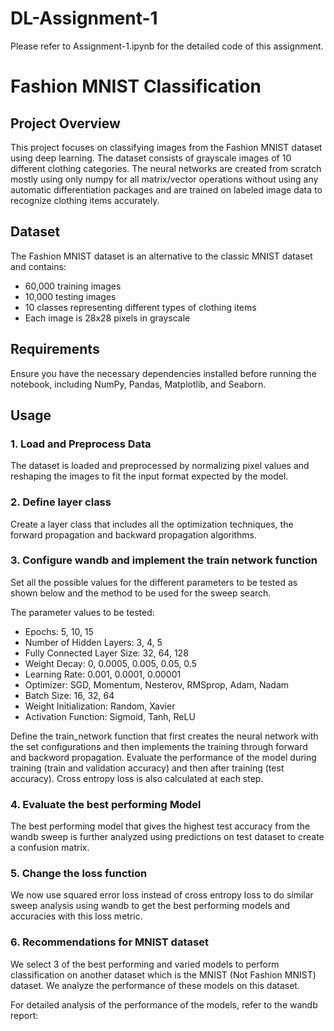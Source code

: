 # DL-Assignment-1

Please refer to Assignment-1.ipynb for the detailed code of this assignment.

# Fashion MNIST Classification

## Project Overview
This project focuses on classifying images from the Fashion MNIST dataset using deep learning. The dataset consists of grayscale images of 10 different clothing categories. The neural networks are created from scratch mostly using only numpy for all matrix/vector operations without using any automatic differentiation packages and are trained on labeled image data to recognize clothing items accurately.

## Dataset
The Fashion MNIST dataset is an alternative to the classic MNIST dataset and contains:
- 60,000 training images
- 10,000 testing images
- 10 classes representing different types of clothing items
- Each image is 28x28 pixels in grayscale

## Requirements
Ensure you have the necessary dependencies installed before running the notebook, including NumPy, Pandas, Matplotlib, and Seaborn.

## Usage
### 1. Load and Preprocess Data
The dataset is loaded and preprocessed by normalizing pixel values and reshaping the images to fit the input format expected by the model.

### 2. Define layer class
Create a layer class that includes all the optimization techniques, the forward propagation and backward propagation algorithms.

### 3. Configure wandb and implement the train network function
Set all the possible values for the different parameters to be tested as shown below and the method to be used for the sweep search. 

The parameter values to be tested:

- Epochs: 5, 10, 15
- Number of Hidden Layers: 3, 4, 5
- Fully Connected Layer Size: 32, 64, 128
- Weight Decay: 0, 0.0005, 0.005, 0.05, 0.5
- Learning Rate: 0.001, 0.0001, 0.00001
- Optimizer: SGD, Momentum, Nesterov, RMSprop, Adam, Nadam
- Batch Size: 16, 32, 64
- Weight Initialization: Random, Xavier
- Activation Function: Sigmoid, Tanh, ReLU

Define the train_network function that first creates the neural network with the set configurations and then implements the training through forward and backword propagation. Evaluate the performance of the model during training (train and validation accuracy) and then after training (test accuracy). Cross entropy loss is also calculated at each step.

### 4. Evaluate the best performing Model
The best performing model that gives the highest test accuracy from the wandb sweep is further analyzed using predictions on test dataset to create a confusion matrix.

### 5. Change the loss function
We now use squared error loss instead of cross entropy loss to do similar sweep analysis using wandb to get the best performing models and accuracies with this loss metric.

### 6. Recommendations for MNIST dataset
We select 3 of the best performing and varied models to perform classification on another dataset which is the MNIST (Not Fashion MNIST) dataset. We analyze the performance of these models on this dataset.

For detailed analysis of the performance of the models, refer to the wandb report: 
